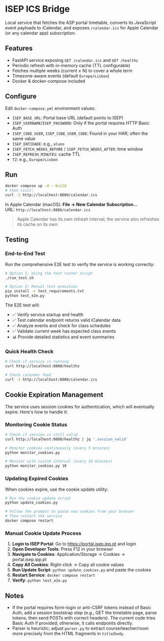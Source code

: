 # ISEP ICS Bridge

Local service that fetches the ASP portal timetable, converts its JavaScript event payloads to iCalendar, and exposes `/calendar.ics` for Apple Calendar (or any calendar app) subscription.

## Features
- FastAPI service exposing `GET /calendar.ics` and `GET /healthz`
- Periodic refresh with in-memory cache (TTL configurable)
- Fetches multiple weeks (current ± N) to cover a whole term
- Timezone-aware events (default `Europe/Lisbon`)
- Docker & docker-compose included

## Configure
Edit `docker-compose.yml` environment values:
- `ISEP_BASE_URL`: Portal base URL (default points to ISEP)
- `ISEP_USERNAME`/`ISEP_PASSWORD`: Only if the portal requires HTTP Basic Auth
- `ISEP_CODE_USER`, `ISEP_CODE_USER_CODE`: Found in your HAR; often the same value
- `ISEP_ENTIDADE`: e.g., `aluno`
- `ISEP_FETCH_WEEKS_BEFORE` / `ISEP_FETCH_WEEKS_AFTER`: time window
- `ISEP_REFRESH_MINUTES`: cache TTL
- `TZ`: e.g., `Europe/Lisbon`

## Run
```bash
docker compose up -d --build
# then visit:
curl -I http://localhost:8080/calendar.ics
```

In Apple Calendar (macOS): **File → New Calendar Subscription…**  
URL: `http://localhost:8080/calendar.ics`

> Apple Calendar has its own refresh interval; the service also refreshes its cache on its own.

## Testing

### End-to-End Test
Run the comprehensive E2E test to verify the service is working correctly:

```bash
# Option 1: Using the test runner script
./run_test.sh

# Option 2: Manual test execution
pip install -r test_requirements.txt
python test_e2e.py
```

The E2E test will:
- ✅ Verify service startup and health
- ✅ Test calendar endpoint returns valid iCalendar data
- ✅ Analyze events and check for class schedules
- ✅ Validate current week has expected class events
- 📊 Provide detailed statistics and event summaries

### Quick Health Check
```bash
# Check if service is running
curl http://localhost:8080/healthz

# Check calendar feed
curl -I http://localhost:8080/calendar.ics
```

## Cookie Expiration Management

The service uses session cookies for authentication, which will eventually expire. Here's how to handle it:

### Monitoring Cookie Status
```bash
# Check if session is still valid
curl http://localhost:8080/healthz | jq '.session_valid'

# Monitor cookies continuously (every 5 minutes)
python monitor_cookies.py

# Monitor with custom interval (every 10 minutes)
python monitor_cookies.py 10
```

### Updating Expired Cookies
When cookies expire, use the cookie update utility:

```bash
# Run the cookie update script
python update_cookies.py

# Follow the prompts to paste new cookies from your browser
# Then restart the service
docker compose restart
```

### Manual Cookie Update Process
1. **Login to ISEP Portal**: Go to https://portal.isep.ipp.pt and login
2. **Open Developer Tools**: Press F12 in your browser
3. **Navigate to Cookies**: Application/Storage → Cookies → portal.isep.ipp.pt
4. **Copy All Cookies**: Right-click → Copy all cookie values
5. **Run Update Script**: `python update_cookies.py` and paste the cookies
6. **Restart Service**: `docker compose restart`
7. **Verify**: `python test_e2e.py`

## Notes
- If the portal requires form-login or anti-CSRF tokens instead of Basic Auth, add a session bootstrap step (e.g., GET the timetable page, parse tokens, then send POSTs with correct headers). The current code tries Basic Auth if provided; otherwise, it calls endpoints directly.
- Parser is heuristic; adjust `parser.py` to extract course/teacher/room more precisely from the HTML fragments in `title`/`body`.
